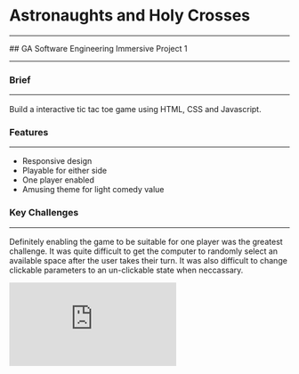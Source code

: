 # Astronaughts and Holy Crosses
 <hr /> 
## GA Software Engineering Immersive Project 1<hr /> 

### Brief <hr />
Build a interactive tic tac toe game using HTML, CSS and Javascript.

### Features <hr />
- Responsive design
- Playable for either side
- One player enabled 
- Amusing theme for light comedy value

### Key Challenges <hr />
Definitely enabling the game to be suitable for one player was the greatest challenge. It was quite difficult to get the computer to randomly select an available space after the user takes their turn. It was also difficult to change clickable parameters to an un-clickable state when neccassary. 

![Flowchart](https://github.com/Tomcat-js/Astronaughts-and-Holy-Crosses/blob/master/Astronauts%20andHoly%20Crosses%20Flow%20Diagram.pdf)

